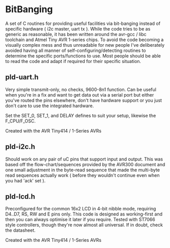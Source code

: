 # BitBanging
A set of C routines for providing useful facilities via bit-banging instead of specific hardware ( i2c master, uart tx ).
While the code tries to be as generic as reasonable, it has been written around the avr-gcc / libc toolchain and Atmel Tiny AVR 1-series chips.  To avoid the code becoming a visually complex mess and thus unreadable for new people I've deliberately avoided having all manner of self-configuring/detecting routines to determine the specific ports/functions to use.  Most people should be able to read the code and adapt if required for their specific situation.

## pld-uart.h
Very simple transmit-only, no checks, 9600-8n1 function.  Can be useful when you're in a fix and want to get data out via a serial port but either you've routed the pins elsewhere, don't have hardware support or you just don't care to use the integrated hardware.

Set the SET_0, SET_1, and DELAY defines to suit your setup, likewise the F_CPU/F_OSC.

Created with the AVR Tiny414 / 1-Series AVRs

## pld-i2c.h
Should work on any pair of uC pins that support input and output.  This was based off the flow-chart/sequences provided by the AVR300 document and one small adjustment in the byte-read sequence that made the multi-byte read sequences actually work ( before they wouldn't continue even when you had 'ack' set ).

## pld-lcd.h
Preconfigured for the common 16x2 LCD in 4-bit nibble mode, requiring D4..D7, RS, RW and E pins only.  This code is designed as working-first and then you can always optimise it later if you require.  Tested with ST7066 style controllers, though they're now almost all universal. If in doubt, check the datasheet.

Created with the AVR Tiny414 / 1-Series AVRs
